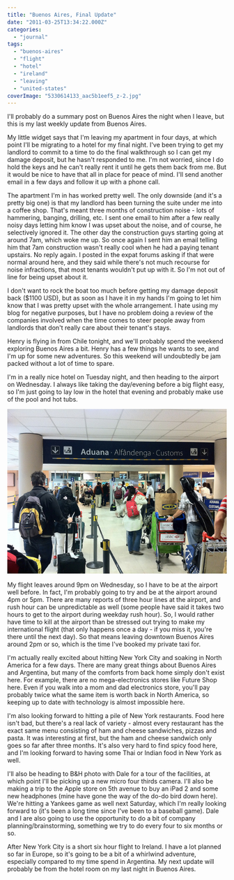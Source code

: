```yaml
---
title: "Buenos Aires, Final Update"
date: "2011-03-25T13:34:22.000Z"
categories: 
  - "journal"
tags: 
  - "buenos-aires"
  - "flight"
  - "hotel"
  - "ireland"
  - "leaving"
  - "united-states"
coverImage: "5330614133_aac5b1eef5_z-2.jpg"
---
```


I'll probably do a summary post on Buenos Aires the night when I leave, but this is my last weekly update from Buenos Aires.

My little widget says that I'm leaving my apartment in four days, at which point I'll be migrating to a hotel for my final night. I've been trying to get my landlord to commit to a time to do the final walkthrough so I can get my damage deposit, but he hasn't responded to me. I'm not worried, since I do hold the keys and he can't really rent it until he gets them back from me. But it would be nice to have that all in place for peace of mind. I'll send another email in a few days and follow it up with a phone call.

The apartment I'm in has worked pretty well. The only downside (and it's a pretty big one) is that my landlord has been turning the suite under me into a coffee shop. That's meant three months of construction noise - lots of hammering, banging, drilling, etc. I sent one email to him after a few really noisy days letting him know I was upset about the noise, and of course, he selectively ignored it. The other day the construction guys starting going at around 7am, which woke me up. So once again I sent him an email telling him that 7am construction wasn't really cool when he had a paying tenant upstairs. No reply again. I posted in the expat forums asking if that were normal around here, and they said while there's not much recourse for noise infractions, that most tenants wouldn't put up with it. So I'm not out of line for being upset about it.

I don't want to rock the boat too much before getting my damage deposit back ($1100 USD), but as soon as I have it in my hands I'm going to let him know that I was pretty upset with the whole arrangement. I hate using my blog for negative purposes, but I have no problem doing a review of the companies involved when the time comes to steer people away from landlords that don't really care about their tenant's stays.

Henry is flying in from Chile tonight, and we'll probably spend the weekend exploring Buenos Aires a bit. Henry has a few things he wants to see, and I'm up for some new adventures. So this weekend will undoubtedly be jam packed without a lot of time to spare.

I'm in a really nice hotel on Tuesday night, and then heading to the airport on Wednesday. I always like taking the day/evening before a big flight easy, so I'm just going to lay low in the hotel that evening and probably make use of the pool and hot tubs.

[![](images/5330614133_aac5b1eef5_z-2.jpg "Airport")](http://www.migratorynerd.com/wordpress/wp-content/uploads/2011/03/5330614133_aac5b1eef5_z-2.jpg)

My flight leaves around 9pm on Wednesday, so I have to be at the airport well before. In fact, I'm probably going to try and be at the airport around 4pm or 5pm. There are many reports of three hour lines at the airport, and rush hour can be unpredictable as well (some people have said it takes two hours to get to the airport during weekday rush hour). So, I would rather have time to kill at the airport than be stressed out trying to make my international flight (that only happens once a day - if you miss it, you're there until the next day). So that means leaving downtown Buenos Aires around 2pm or so, which is the time I've booked my private taxi for.

I'm actually really excited about hitting New York City and soaking in North America for a few days. There are many great things about Buenos Aires and Argentina, but many of the comforts from back home simply don't exist here. For example, there are no mega-electronics stores like Future Shop here. Even if you walk into a mom and dad electronics store, you'll pay probably twice what the same item is worth back in North America, so keeping up to date with technology is almost impossible here.

I'm also looking forward to hitting a pile of New York restaurants. Food here isn't bad, but there's a real lack of variety - almost every restaurant has the exact same menu consisting of ham and cheese sandwiches, pizzas and pasta. It was interesting at first, but the ham and cheese sandwich only goes so far after three months. It's also very hard to find spicy food here, and I'm looking forward to having some Thai or Indian food in New York as well.

I'll also be heading to B&H photo with Dale for a tour of the facilities, at which point I'll be picking up a new micro four thirds camera. I'll also be making a trip to the Apple store on 5th avenue to buy an iPad 2 and some new headphones (mine have gone the way of the do-do bird down here). We're hitting a Yankees game as well next Saturday, which I'm really looking forward to (it's been a long time since I've been to a baseball game). Dale and I are also going to use the opportunity to do a bit of company planning/brainstorming, something we try to do every four to six months or so.

After New York City is a short six hour flight to Ireland. I have a lot planned so far in Europe, so it's going to be a bit of a whirlwind adventure, especially compared to my time spend in Argentina. My next update will probably be from the hotel room on my last night in Buenos Aires.
